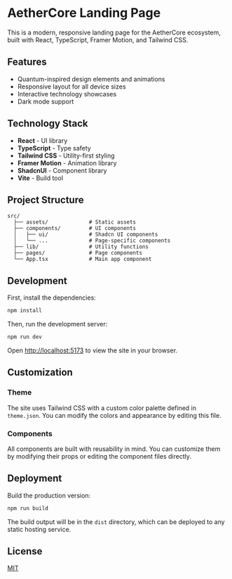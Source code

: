# AetherCore Landing Page

This is a modern, responsive landing page for the AetherCore ecosystem, built with React, TypeScript, Framer Motion, and Tailwind CSS.

## Features

- Quantum-inspired design elements and animations
- Responsive layout for all device sizes
- Interactive technology showcases
- Dark mode support

## Technology Stack

- **React** - UI library
- **TypeScript** - Type safety
- **Tailwind CSS** - Utility-first styling
- **Framer Motion** - Animation library
- **ShadcnUI** - Component library
- **Vite** - Build tool

## Project Structure

```
src/
  ├── assets/             # Static assets
  ├── components/         # UI components
  │   ├── ui/             # Shadcn UI components
  │   └── ...             # Page-specific components
  ├── lib/                # Utility functions
  ├── pages/              # Page components
  └── App.tsx             # Main app component
```

## Development

First, install the dependencies:

```bash
npm install
```

Then, run the development server:

```bash
npm run dev
```

Open [http://localhost:5173](http://localhost:5173) to view the site in your browser.

## Customization

### Theme

The site uses Tailwind CSS with a custom color palette defined in `theme.json`. You can modify the colors and appearance by editing this file.

### Components

All components are built with reusability in mind. You can customize them by modifying their props or editing the component files directly.

## Deployment

Build the production version:

```bash
npm run build
```

The build output will be in the `dist` directory, which can be deployed to any static hosting service.

## License

[MIT](LICENSE)